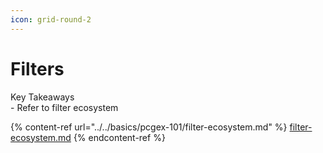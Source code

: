 ```yaml
---
icon: grid-round-2
---
```


# Filters

Key Takeaways\
\- Refer to filter ecosystem

{% content-ref url="../../basics/pcgex-101/filter-ecosystem.md" %}
[filter-ecosystem.md](../../basics/pcgex-101/filter-ecosystem.md)
{% endcontent-ref %}
